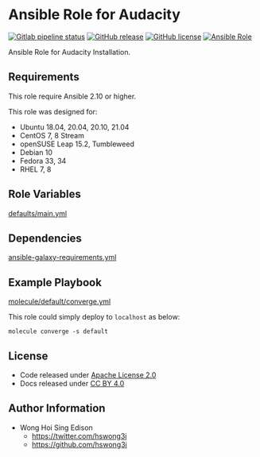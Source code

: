# Ansible Role for Audacity

[![Gitlab pipeline status](https://img.shields.io/gitlab/pipeline/alvistack/ansible-role-audacity/master)](https://gitlab.com/alvistack/ansible-role-audacity/-/pipelines)
[![GitHub release](https://img.shields.io/github/release/alvistack/ansible-role-audacity.svg)](https://github.com/alvistack/ansible-role-audacity/releases)
[![GitHub license](https://img.shields.io/github/license/alvistack/ansible-role-audacity.svg)](https://github.com/alvistack/ansible-role-audacity/blob/master/LICENSE)
[![Ansible Role](https://img.shields.io/badge/galaxy-alvistack.audacity-blue.svg)](https://galaxy.ansible.com/alvistack/audacity)

Ansible Role for Audacity Installation.

## Requirements

This role require Ansible 2.10 or higher.

This role was designed for:

  - Ubuntu 18.04, 20.04, 20.10, 21.04
  - CentOS 7, 8 Stream
  - openSUSE Leap 15.2, Tumbleweed
  - Debian 10
  - Fedora 33, 34
  - RHEL 7, 8

## Role Variables

[defaults/main.yml](defaults/main.yml)

## Dependencies

[ansible-galaxy-requirements.yml](ansible-galaxy-requirements.yml)

## Example Playbook

[molecule/default/converge.yml](molecule/default/converge.yml)

This role could simply deploy to `localhost` as below:

    molecule converge -s default

## License

  - Code released under [Apache License 2.0](LICENSE)
  - Docs released under [CC BY 4.0](http://creativecommons.org/licenses/by/4.0/)

## Author Information

  - Wong Hoi Sing Edison
      - <https://twitter.com/hswong3i>
      - <https://github.com/hswong3i>
